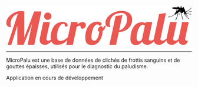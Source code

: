 ![logo EduPalu](local/logo_MicroPalu_texte.png)

---

MicroPalu est une base de données de clichés de frottis sanguins et de gouttes épaisses, utilisés pour le diagnostic du paludisme.

Application en cours de développement